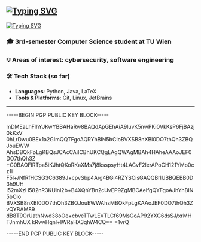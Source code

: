 <a href="https://git.io/typing-svg"><img src="https://readme-typing-svg.demolab.com?font=Fira+Code&size=30&duration=1&color=00FF02&center=true&repeat=false&width=500&height=60&lines=Luka+Ivanovic" alt="Typing SVG" /></a>
---
<a href="https://git.io/typing-svg"><img src="https://readme-typing-svg.demolab.com?font=Fira+Code&size=30&pause=1000&color=00FF02&center=true&multiline=true&width=500&height=60&lines=About+me" alt="Typing SVG" /></a> 


### 🎓 3rd-semester Computer Science student at **TU Wien**  

### 💡 Areas of interest: cybersecurity, software engineering


### 🛠️ Tech Stack (so far)
- **Languages**: Python, Java, LaTeX 
- **Tools & Platforms**: Git, Linux, JetBrains

---

-----BEGIN PGP PUBLIC KEY BLOCK-----

mDMEaLhFlhYJKwYBBAHaRw8BAQdApGEhAiA9luvK5nwPKi0VkKsP6FjBAzj0kKxV
0hLrDwu0BEx1a2GImQQTFgoAQRYhBIN5bCIoBVXSB8nXBl0DO7thQh3ZBQJouEWW
AhsDBQkFpLgKBQsJCAcCAiICBhUKCQgLAgQWAgMBAh4HAheAAAoJEF0DO7thQh3Z
+G0BAOFlRTpa5iKJhtQKoRKaXMs7j8ksspsyHt4LACvF2lerAPoCH121YMo0cz1l
F5l+/NfRfHCSG3C6389J+cpvSbp4Arg4BGi4RZYSCisGAQQBl1UBBQEBB0D3h9UH
I52mXzH582nR3KUinl2b+B4XQhYBn2cUvEP9ZgMBCAeIfgQYFgoAJhYhBIN5bCIo
BVXSB8nXBl0DO7thQh3ZBQJouEWWAhsMBQkFpLgKAAoJEF0DO7thQh3ZvQYBAM89
dB8T9OrUathNwd38oOe+cbveTTwLEVTLCf69MsGoAP92YXG6dsSJ/xrMHTJnmhUX
kRvwHqnl+IWRaHX3qhW4CQ==
=1vrQ

-----END PGP PUBLIC KEY BLOCK-----
